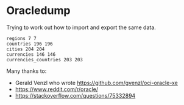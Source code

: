 # Oracledump

Trying to work out how to import and export the same data.

    regions 7 7
    countries 196 196
    cities 204 204
    currencies 146 146
    currencies_countries 203 203


Many thanks to:

* Gerald Venzl who wrote https://github.com/gvenzl/oci-oracle-xe
* https://www.reddit.com/r/oracle/
* https://stackoverflow.com/questions/75332894
